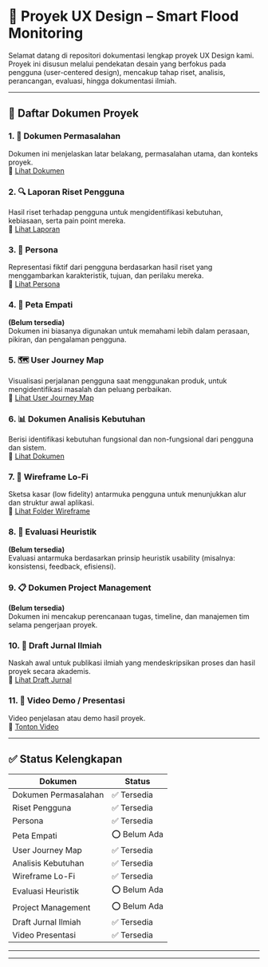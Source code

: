 # 📘 Proyek UX Design – Smart Flood Monitoring

Selamat datang di repositori dokumentasi lengkap proyek UX Design kami. Proyek ini disusun melalui pendekatan desain yang berfokus pada pengguna (user-centered design), mencakup tahap riset, analisis, perancangan, evaluasi, hingga dokumentasi ilmiah.

---

## 📂 Daftar Dokumen Proyek

### 1. 🧩 Dokumen Permasalahan
Dokumen ini menjelaskan latar belakang, permasalahan utama, dan konteks proyek.  
🔗 [Lihat Dokumen](https://docs.google.com/document/d/10rSAoauwT0Y-mugxvOQ_jMusICciVnOpnG5slBvqrYg/edit?usp=sharing)

### 2. 🔍 Laporan Riset Pengguna
Hasil riset terhadap pengguna untuk mengidentifikasi kebutuhan, kebiasaan, serta pain point mereka.  
🔗 [Lihat Laporan](https://docs.google.com/document/d/1-W7tmO-xP9ZNlz2Oiu8mwFxS_4dZiqC95B4VJAK8_Ls/edit?usp=sharing)

### 3. 👤 Persona
Representasi fiktif dari pengguna berdasarkan hasil riset yang menggambarkan karakteristik, tujuan, dan perilaku mereka.  
🔗 [Lihat Persona](https://www.canva.com/design/DAGmADPD8Zg/hgCTtYZ93E9XEyutJ2QNvg/edit)

### 4. 🧠 Peta Empati
**(Belum tersedia)**  
Dokumen ini biasanya digunakan untuk memahami lebih dalam perasaan, pikiran, dan pengalaman pengguna.

### 5. 🗺️ User Journey Map
Visualisasi perjalanan pengguna saat menggunakan produk, untuk mengidentifikasi masalah dan peluang perbaikan.  
🔗 [Lihat User Journey Map](https://www.canva.com/design/DAGmAbhwJ6g/w73bghddDfjz84x_TZzRFQ/edit?utm_content=DAGmAbhwJ6g&utm_campaign=designshare&utm_medium=link2&utm_source=sharebutton)

### 6. 📊 Dokumen Analisis Kebutuhan
Berisi identifikasi kebutuhan fungsional dan non-fungsional dari pengguna dan sistem.  
🔗 [Lihat Dokumen](https://telkomuniversityofficial-my.sharepoint.com/:x:/g/personal/kagazuki_student_telkomuniversity_ac_id/Ebhx4Y80FJtMmTsSw1DC-zsBLciAzUMlNlSg1bWYyXxV1g?e=EZ1zvF)

### 7. 🧾 Wireframe Lo-Fi
Sketsa kasar (low fidelity) antarmuka pengguna untuk menunjukkan alur dan struktur awal aplikasi.  
🔗 [Lihat Folder Wireframe](https://drive.google.com/drive/folders/1XQyXZXgNZDujUWNSqu-yZvdQE0nU1cc3?usp=sharing)

### 8. 🧪 Evaluasi Heuristik
**(Belum tersedia)**  
Evaluasi antarmuka berdasarkan prinsip heuristik usability (misalnya: konsistensi, feedback, efisiensi).

### 9. 📋 Dokumen Project Management
**(Belum tersedia)**  
Dokumen ini mencakup perencanaan tugas, timeline, dan manajemen tim selama pengerjaan proyek.

### 10. 📑 Draft Jurnal Ilmiah
Naskah awal untuk publikasi ilmiah yang mendeskripsikan proses dan hasil proyek secara akademis.  
🔗 [Lihat Draft Jurnal](https://docs.google.com/document/d/14efiv4Mal2DiDbskJWoq5jPVxco9ygFz3eA5ekpzoDg/edit?usp=sharing)

### 11. 🎥 Video Demo / Presentasi
Video penjelasan atau demo hasil proyek.  
🔗 [Tonton Video](https://youtu.be/Vykst1X--yA?si=_bAAjxF7VClnxeon)

---

## ✅ Status Kelengkapan

| Dokumen                    | Status       |
|---------------------------|--------------|
| Dokumen Permasalahan      | ✅ Tersedia   |
| Riset Pengguna            | ✅ Tersedia   |
| Persona                   | ✅ Tersedia   |
| Peta Empati               | ⭕ Belum Ada  |
| User Journey Map          | ✅ Tersedia   |
| Analisis Kebutuhan        | ✅ Tersedia   |
| Wireframe Lo-Fi           | ✅ Tersedia   |
| Evaluasi Heuristik        | ⭕ Belum Ada  |
| Project Management        | ⭕ Belum Ada  |
| Draft Jurnal Ilmiah       | ✅ Tersedia   |
| Video Presentasi          | ✅ Tersedia   |

---


---


